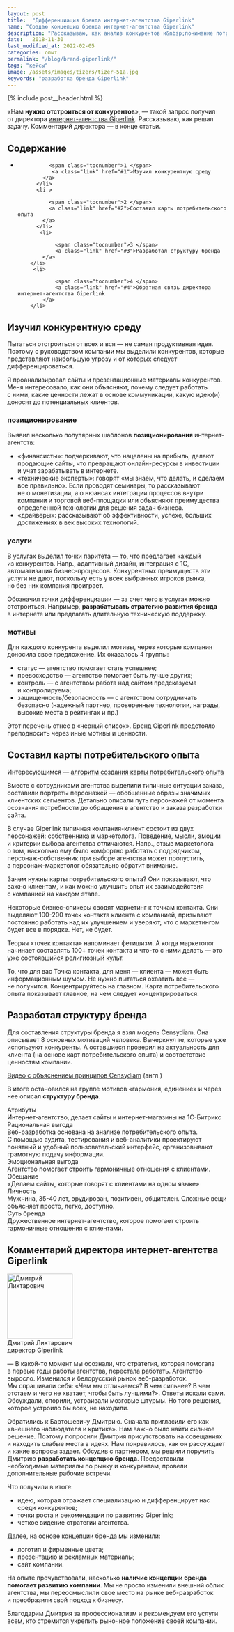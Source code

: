 ```yaml
---
layout: post
title:  "Дифференциация бренда интернет-агентства Giperlink"
name: "Создаю концепцию бренда интернет-агентства Giperlink"
description: "Рассказываю, как анализ конкурентов и&nbsp;понимание потребительского опыта помогло формированию уникального позиционирования Giperlink в&nbsp;контексте конкурентного рынка веб-разработки. Познакомьтесь с&nbsp;процессом создания концепции бренда на&nbsp;примере реального кейса."
date:   2018-11-30
last_modified_at: 2022-02-05
categories: опыт
permalink: "/blog/brand-giperlink/"
tags: "кейсы"
image: /assets/images/tizers/tizer-51a.jpg
keywords: "разработка бренда Giperlink"
---
```


{% include post__header.html %}

<p>«Нам <strong>нужно отстроиться от&nbsp;конкурентов</strong>»,&nbsp;— такой запрос получил от&nbsp;директора <a class="link" href="https://giperlink.by/">интернет-агентства Giperlink</a>. Рассказываю, как решал задачу. Комментарий директора&nbsp;— в&nbsp;конце статьи.</p>

<nav class="toc">
 <h2 class="toc__title">Содержание</h2>
 <ul class="additive-spacing">
		  <li>
		   
		      <span class="tocnumber">1 </span>
			   <a class="link" href="#1">Изучил конкурентную среду 
		    </a>
		  </li>
		  <li >
		    
		      <span class="tocnumber">2 </span>
			  <a class="link" href="#2">Составил карты потребительского опыта
		    </a>
		  </li>
		   <li>
			
				<span class="tocnumber">3 </span>
				<a class="link" href="#3">Разработал структуру бренда
			</a>
		</li>
		 <li>
			
				<span class="tocnumber">4 </span>
				<a class="link" href="#4">Обратная связь директора интернет-агентства Giperlink
			</a>
		</li>
</ul>
</nav>

<section class="row-gap--m" id="1">
<h2 class="section__title h1 bold ">Изучил конкурентную среду </h2>
<p>Пытаться отстроиться от&nbsp;всех и&nbsp;вся&nbsp;— не&nbsp;самая продуктивная идея. Поэтому с&nbsp;руководством компании мы&nbsp;выделили конкурентов, которые представляют наибольшую угрозу и&nbsp;от&nbsp;которых следует дифференцироваться. </p>

<p>Я&nbsp;проанализировал сайты и&nbsp;презентационные материалы конкурентов. Меня интересовало, как они объясняют, почему следует работать с&nbsp;ними, какие ценности лежат в&nbsp;основе коммуникации, какую идею(и) доносят до&nbsp;потенциальных клиентов. </p>

<section class="row-gap--m ">
<h3 class="h2 bold mt-m mb-m"> позиционирование</h3>
<p class="mb-m">Выявил несколько популярных шаблонов <b>позиционирования</b> интернет-агентств:</p>
<ul class="additive-spacing">
	<li class="list-li">
		«финансисты»: подчеркивают, что нацелены на&nbsp;прибыль, делают продающие сайты, что превращают онлайн-ресурсы в&nbsp;инвестиции и&nbsp;учат зарабатывать в&nbsp;интернете.
 	</li>
	<li class="list-li">
		«технические эксперты»: говорят «мы&nbsp;знаем, что делать, и&nbsp;сделаем все правильно». Если проводят семинары, то&nbsp;рассказывают не&nbsp;о&nbsp;монетизации, а&nbsp;о&nbsp;нюансах интеграции процессов внутри компании и&nbsp;торговой веб-площадки или объясняют преимущества определенной технологии для решения задач бизнеса.
 	</li>
	<li class="list-li">
		«драйверы»: рассказывают об&nbsp;эффективности, успехе, больших достижениях в&nbsp;век высоких технологий.
 	</li>
 </ul>
</section>

<section class="row-gap--m ">
<h3 class="h2 bold mt-m mb-m"> услуги</h3>
<p>В&nbsp;услугах выделил точки паритета&nbsp;— то, что предлагает каждый из&nbsp;конкурентов. Напр., адаптивный дизайн, интеграция с&nbsp;1С, автоматизация бизнес-процессов. Конкурентных преимуществ эти услуги не&nbsp;дают, поскольку есть у&nbsp;всех выбранных игроков рынка, но&nbsp;без них компания проиграет.</p>

<p>Обозначил точки дифференциации&nbsp;— за&nbsp;счет чего в&nbsp;услугах можно отстроиться. Например, <strong>разрабатывать стратегию развития бренда</strong> в&nbsp;интернете или предлагать длительную техническую поддержку. </p>
</section>

<section class="row-gap--m ">
<h3 class="h2 bold mt-m mb-m"> мотивы </h3>
<p class="mb-m">Для каждого конкурента выделил мотивы, через которые компания доносила свое предложение. Их&nbsp;оказалось 4&nbsp;группы:</p>
<ul>
	<li class="list-li">
		статус&nbsp;— агентство помогает стать успешнее;
 	</li>
	<li class="list-li">
		превосходство&nbsp;— агентство помогает быть лучше других;
 	</li>
	<li class="list-li">
	контроль&nbsp;— с&nbsp;агентством работа над сайтом предсказуема и&nbsp;контролируема;
 	</li>
	<li class="list-li">
		защищенность/безопасность&nbsp;— с&nbsp;агентством сотрудничать безопасно (надежный партнер, проверенные технологии, награды, высокие места в&nbsp;рейтингах и&nbsp;пр.)
 	</li>
 </ul>

<p>Этот перечень отнес в&nbsp;«черный список». Бренд Giperlink предстояло преподносить через иные мотивы и&nbsp;ценности. </p>
</section>
</section>

<section class="row-gap--m" id="2">
<h2 class="section__title h1 bold ">Составил карты потребительского опыта</h2>
<div class="with-side">
<div class="side">
<p>Интересующимся&nbsp;— <a class="link" href="/blog/customer-journey-map/">алгоритм создания карты потребительского опыта</a></p>
</div>
<p>Вместе с&nbsp;сотрудниками агентства выделили типичные ситуации заказа, составили портреты персонажей&nbsp;— обобщенные образы значимых клиентских сегментов. Детально описали путь персонажей от&nbsp;момента осознания потребности до&nbsp;обращения в&nbsp;агентство и&nbsp;заказа разработки сайта. </p>
</div>

<p>В&nbsp;случае Giperlink типичная компания-клиент состоит из&nbsp;двух персонажей: собственника и&nbsp;маркетолога. Поведение, мысли, эмоции и&nbsp;критерии выбора агентства отличаются. Напр., отзыв маркетолога о&nbsp;том, насколько ему было комфортно работать с&nbsp;подрядчиком, персонаж-собственник при выборе агентства может пропустить, а&nbsp;персонаж-маркетолог обязательно обратит внимание. </p>

<p>Зачем нужны карты потребительского опыта? Они показывают, что важно клиентам, и&nbsp;как можно улучшить опыт их&nbsp;взаимодействия с&nbsp;компанией на&nbsp;каждом этапе. </p>

<div class="with-side row-gap--m">
<p>Некоторые бизнес-спикеры сводят маркетинг к&nbsp;точкам контакта. Они выделяют <span class="noperenos">100-200</span> точек контакта клиента с&nbsp;компанией, призывают постоянно работать над их&nbsp;улучшением и&nbsp;уверяют, что с&nbsp;маркетингом будет все в&nbsp;порядке. Нет, не&nbsp;будет. </p>
<div class="side">
	<p>Теория «точек контакта» напоминает фетишизм. А&nbsp;когда маркетолог начинает составлять 100+ точек контакта и&nbsp;что-то с&nbsp;ними делать&nbsp;— это уже состоявшийся религиозный культ. </p>
</div></div>

<p>То, что для вас Точка контакта, для меня&nbsp;— клиента&nbsp;— может быть информационным шумом. Не&nbsp;нужно пытаться охватить все&nbsp;— не&nbsp;получится. Концентрируйтесь на&nbsp;главном. Карта потребительского опыта показывает главное, на&nbsp;чем следует концентрироваться. </p>
</section>

<section class="row-gap--m" id="3">
<h2 class="section__title h1 bold ">Разработал структуру бренда </h2>
<div class="with-side row-gap--m">
<p>Для составления структуры бренда я&nbsp;взял модель Censydiam. Она описывает 8&nbsp;основных мотиваций человека. Вычеркнул&nbsp;те, которые уже используют конкуренты. А&nbsp;оставшиеся проверил на&nbsp;актуальность для клиента (на&nbsp;основе карт потребительского опыта) и&nbsp;соответствие ценностям компании. </p>

<div class="side">
<p><a class="link" href="https://www.youtube.com/watch?v=cU4-m7swVbM" >Видео с&nbsp;объяснением принципов Censydiam</a> (англ.)</p>
</div></div>

<p>В&nbsp;итоге остановился на&nbsp;группе мотивов «гармония, единение» и&nbsp;через нее описал <b>структуру бренда</b>. </p>

<div class="block__item">
	<div class="block__name--align-left bold">
	Атрибуты
	</div>
	<div class="block__content ">
	Интернет-агентство, делает сайты и&nbsp;интернет-магазины на&nbsp;1С-Битрикс
	</div>
</div>
<div class="block__item">
	<div class="block__name--align-left bold">
	Рациональная выгода
	</div>
	<div class="block__content ">
	Веб-разработка основана на&nbsp;анализе потребительского опыта. С&nbsp;помощью аудита, тестирования и&nbsp;веб-аналитики проектируют понятный и&nbsp;удобный пользовательский интерфейс, организовывают грамотную подачу информации.
	</div>
</div>
<div class="block__item">
	<div class="block__name--align-left bold">
	Эмоциональная выгода
	</div>
	<div class="block__content ">
	Агентство помогает строить гармоничные отношения с&nbsp;клиентами.
	</div>
</div>

<div class="block__item">
	<div class="block__name--align-left bold">
	Обещание
	</div>
	<div class="block__content ">
	«Делаем сайты, которые говорят с&nbsp;клиентами на&nbsp;одном языке»
	</div>
</div>

<div class="block__item">
	<div class="block__name--align-left bold">
	Личность
	</div>
	<div class="block__content ">
	Мужчина, <span class="noperenos">35-40 лет,</span> эрудирован, позитивен, общителен. Сложные вещи объясняет просто, легко, доступно.
	</div>
</div>

<div class="block__item">
	<div class="block__name--align-left bold">
	Суть бренда
	</div>
	<div class="block__content ">
	Дружественное интернет-агентство, которое помогает строить гармоничные отношения с&nbsp;клиентами.
	</div>
</div>
</section>


<section class="row-gap--m" id="4">
<h2 class="section__title h1 bold ">Комментарий директора интернет-агентства Giperlink</h2>
<div class="with-side row-gap--m">
<div class="side">
	<div class="guests">
		<div class="guest-person">
			<img class="image is-150x150" src="https://res.cloudinary.com/bartoshevich/image/upload/f_auto/v1610783871/d-giperlink-500.jpg" alt="Дмитрий Лихтарович" width="150" height="150"/>	
				<div class="guest-person__name">Дмитрий Лихтарович</div>
				<div class="guest-person__position">директор Giperlink</div>			
		</div>
	</div>
</div>



<p>— В&nbsp;какой-то момент мы&nbsp;осознали, что стратегия, которая помогала в&nbsp;первые годы работы агентства, перестала работать. Агентство выросло. Изменился и&nbsp;белорусский рынок веб-разработок. Мы&nbsp;спрашивали себя: «Чем мы&nbsp;отличаемся? В&nbsp;чем сильнее? В&nbsp;чем отстаем и&nbsp;чего не&nbsp;хватает, чтобы быть лучшими?». Ответы искали сами. Обсуждали, спорили, устраивали мозговые штурмы. Но&nbsp;того решения, которое устроило&nbsp;бы всех, не&nbsp;находили.</p>
<p> Обратились к&nbsp;Бартошевичу Дмитрию. Сначала пригласили его как «внешнего наблюдателя и&nbsp;критика». Нам важно было найти сильное решение. Поэтому попросили Дмитрия присутствовать на&nbsp;совещаниях и&nbsp;находить слабые места в&nbsp;идеях. Нам понравилось, как он&nbsp;рассуждает и&nbsp;какие вопросы задает. Обсудив с&nbsp;партнером, мы&nbsp;решили поручить Дмитрию <strong>разработать концепцию бренда</strong>. Предоставили необходимые материалы по&nbsp;рынку и&nbsp;конкурентам, провели дополнительные рабочие встречи. </p>
<p class="mb-m">Что получили в&nbsp;итоге:</p>
<ul>
	<li class="list-li">
		идею, которая отражает специализацию и&nbsp;дифференцирует нас среди конкурентов;
 	</li>
	<li class="list-li">
		точки роста и&nbsp;рекомендации по&nbsp;развитию Giperlink;
 	</li>
	<li class="list-li">
		четкое видение стратегии агентства.
 	</li>
 </ul>
<p class="mb-m"> Далее, на&nbsp;основе концепции бренда мы&nbsp;изменили:</p>
<ul>
	<li class="list-li">
		логотип и&nbsp;фирменные цвета;
 	</li>
	<li class="list-li">
		презентацию и&nbsp;рекламных материалы;
 	</li>
	<li class="list-li">
		сайт компании.
 	</li>
 </ul>
<p>На&nbsp;опыте прочувствовали, насколько <strong>наличие концепции бренда помогает развитию компании</strong>. Мы&nbsp;не&nbsp;просто изменили внешний облик агентства, мы&nbsp;переосмыслили свое место на&nbsp;рынке веб-разработок и&nbsp;преобразили свой подход к&nbsp;бизнесу.    </p>

<p>Благодарим Дмитрия за&nbsp;профессионализм и&nbsp;рекомендуем его услуги всем, кто стремится укрепить рыночное положение своей компании.</p>

</div>
</section>